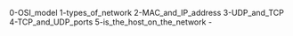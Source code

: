 0-OSI_model 1-types_of_network 2-MAC_and_IP_address 3-UDP_and_TCP 4-TCP_and_UDP_ports 5-is_the_host_on_the_network -
